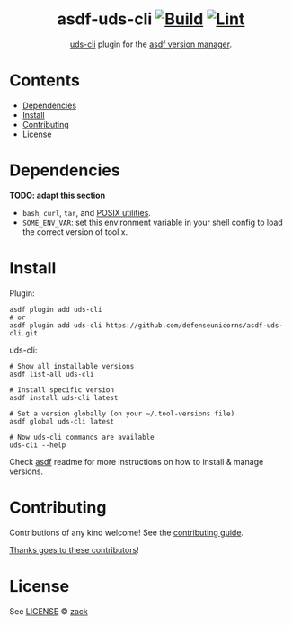 <div align="center">

# asdf-uds-cli [![Build](https://github.com/defenseunicorns/asdf-uds-cli/actions/workflows/build.yml/badge.svg)](https://github.com/defenseunicorns/asdf-uds-cli/actions/workflows/build.yml) [![Lint](https://github.com/defenseunicorns/asdf-uds-cli/actions/workflows/lint.yml/badge.svg)](https://github.com/defenseunicorns/asdf-uds-cli/actions/workflows/lint.yml)

[uds-cli](https://github.com/defenseunicorns/uds-cli) plugin for the [asdf version manager](https://asdf-vm.com).

</div>

# Contents

- [Dependencies](#dependencies)
- [Install](#install)
- [Contributing](#contributing)
- [License](#license)

# Dependencies

**TODO: adapt this section**

- `bash`, `curl`, `tar`, and [POSIX utilities](https://pubs.opengroup.org/onlinepubs/9699919799/idx/utilities.html).
- `SOME_ENV_VAR`: set this environment variable in your shell config to load the correct version of tool x.

# Install

Plugin:

```shell
asdf plugin add uds-cli
# or
asdf plugin add uds-cli https://github.com/defenseunicorns/asdf-uds-cli.git
```

uds-cli:

```shell
# Show all installable versions
asdf list-all uds-cli

# Install specific version
asdf install uds-cli latest

# Set a version globally (on your ~/.tool-versions file)
asdf global uds-cli latest

# Now uds-cli commands are available
uds-cli --help
```

Check [asdf](https://github.com/asdf-vm/asdf) readme for more instructions on how to
install & manage versions.

# Contributing

Contributions of any kind welcome! See the [contributing guide](contributing.md).

[Thanks goes to these contributors](https://github.com/defenseunicorns/asdf-uds-cli/graphs/contributors)!

# License

See [LICENSE](LICENSE) © [zack](https://github.com/defenseunicorns/)
